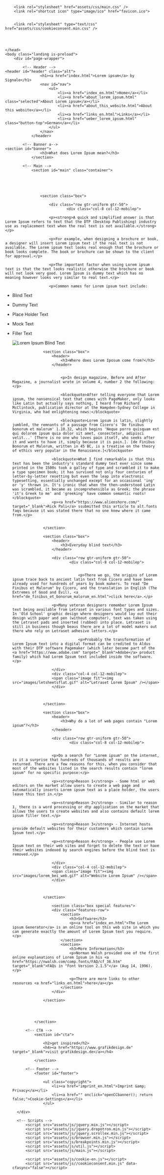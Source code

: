 
<!DOCTYPE HTML>
<!-- Signale.com -->
<html>
	<head>
		<title>History and purpose of Lorem ipsum text</title>
		<meta charset="utf-8" />
		<meta name="viewport" content="width=device-width, initial-scale=1, user-scalable=no" />
		<meta name="keywords" content="loremipsum.de, lorem ipsum, lorem ipsum history, cicero, latin, lorem translation">
<meta name="description" content="Learn about the history of Lorem ipsum and current modern day relevance of blind text">
		
		<link rel="stylesheet" href="assets/css/main.css" />
		<link rel="shortcut icon" type="image/ico" href="favicon.ico">
		
		
		<link rel="stylesheet" type="text/css" href="assets/css/cookieconsent.min.css" />



	
	</head>
	<body class="landing is-preload">
		<div id="page-wrapper">

			<!-- Header -->
	<header id="header" class="alt">
					<h1><a href="index.html">Lorem ipsum</a> by Signale</h1>
					<nav id="nav">
						<ul>
							<li><a href="index_en.html">Home</a></li>
							<li><a href="about_lorem_ipsum.html" class="selected">About Lorem ipsum</a></li>
							<li><a href="about_this_website.html">About this website</a></li>
							<li><a href="links_en.html">Links</a></li>
							<li><a href="ueber_lorem_ipsum.html" class="button-top">German</a></li>
						</ul>
					</nav>
				</header>

			<!-- Banner a-->
	<section id="banner">
					<h3>What does Lorem Ipsum mean?</h3>
				</section>

			<!-- Main -->
				<section id="main" class="container">

					
						
						
					
					<section class="box">	
						
						<div class="row gtr-uniform gtr-50">		
             					<div class="col-8 col-12-mobilep">

						<p><strong>A quick and simplified answer is that Lorem Ipsum refers to text that the DTP (Desktop Publishing) industry use as replacement text when the real text is not available.</strong></p>

						<p>For example, when designing a brochure or book, a designer will insert Lorem ipsum text if the real text is not available. The Lorem ipsum text looks real enough that the brochure or book looks complete. The book or brochure can be shown to the client for approval.</p>

						<p>The important factor when using Lorem ipsum text is that the text looks realistic otherwise the brochure or book will not look very good. Lorem Ipsum is dummy text which has no meaning however looks very similar to real text.</p>

						<p>Common names for Lorem ipsum text include:

- Blind Text
- Dummy Text
- Place Holder Text
- Mock Text
- Filler Text</p>
							</div>
						  <div class="col-4 col-12-mobilep">
								<span class="image fit"><img src="images/brochure_lorem.gif" alt="Lorem Ipsum Blind Text" /></span>
							</div>
                    </section>
						
					<section class="box">	
						<header>
							<h3>Where does Lorem Iposum come from?</h3>
						</header>
					  		
						
							<p>In design magazine, Before and After Magazine, a journalist wrote in volume 4, number 2 the following:</p>

							<blockquote>After telling everyone that Lorem ipsum, the nonsensical text that comes with PageMaker, only looks like Latin but actually says nothing, I heard from Richard McClintock, publication director at the Hampden-Sydney College in Virginia, who had enlightening news:</blockquote>

							<blockquote>Lorem ipsum is latin, slightly jumbled, the remnants of a passage from Cicero's 'De finibus bonorum et malorum' 1.10.32, which begins 'Neque porro quisquam est qui dolorem ipsum quia dolor sit amet, consectetur, adipisci velit...' [There is no one who loves pain itself, who seeks after it and wants to have it, simply because it is pain.]. [de Finibus Bonorum et Malorum, written in 45 BC, is a treatise on the theory of ethics very popular in the Renaisance.]</blockquote>

						<blockquote>What I find remarkable is that this text has been the industry's standard dummy text ever since some printed in the 1500s took a galley of type and scrambled it to make a type specimen book; it has survived not only four centuries of letter-by-letter resetting but even the leap into electronic typesetting, essentially unchanged except for an occasional 'ing' or 'y' thrown in. It's ironic that when the then-understood Latin was scrambled, it became as incomprehensible as Greek; the phrase 'it's Greek to me' and 'greeking' have common semantic roots!</blockquote>
						<p><a href="https://www.alienshore.com/" target="_blank">Rick Pali</a> ssubmitted this article to alt.fonts faqs because it was stated there that no one knew where it came from.</p>
						
						
                    </section>	

					<section class="box">	
						<header>
							<h3>Everyday blind text</h3>
	  					</header>
		
						<div class="row gtr-uniform gtr-50">		
             					<div class="col-8 col-12-mobilep">
							
							
									<p>There we go, the origins of Lorem ipsum trace back to ancient latin text from Cicero and have been already used for hundreds of years by book makers. To read "De Finibus et Malorum" by Cicero, and the translation in English (The Extremes of Good and Evil), <a href="de_finibus_et_bonorum_malorum_en.html">click here</a>.</p>

						<p>Many veteran designers remember Lorem Ipsum text being available from Letraset in various font types and sizes. In 'Old School' graphic design where designers would lay out their design with paper and pen (without computer), text was taken using the Letraset pads and inserted (rubbed) into place. Letraset is still in business though beaus there are a lot of model makers out there who rely on Letraset adhesive letters.</p>

									<p>Probably the transformation of Lorem Ipsum text into a digital format can be credited to Aldus with their DTP software Pagemaker (which later become part of the <a href="https://www.adobe.com" target="_blank">Adobe</a> product family) which had Lorem Ipsum text included inside the software.</p>
									
						</div>			
						<div class="col-4 col-12-mobilep">			
						<span class="image fit"><img src="images/letsheetsflat.gif" alt="Letraset Lorem Ipsum" /></span>
						</div>
		
		
							
                    </section>
						
					<section class="box">	
						<header>
							<h3>Why do a lot of web pages contain "Lorem ipsum"?</h3>
	  					</header>
		
						<div class="row gtr-uniform gtr-50">		
             					<div class="col-8 col-12-mobilep">
							
							
						<p>Do a search for "Lorem ipsum" on the internet, is it a surprise that hundreds of thousands of results are returned. There are a few reasons for this, when you consider that most of the websites listed in the search results contain "lorem ipsum" for no specific purpose:</p>

						<p><strong>Reason 1</strong> - Some html or web editors on the market allow users to create a web page and automatically inserts Lorem ipsum text as a place holder, the users leave this text in.</p>

						<p><strong>Reason 2</strong> - Similar to reason 1, there is a word processing or dtp application on the market that allows the users to create websites and also contains default lorem ipsum filler text.</p>

						<p><strong>Reason 3</strong> - Internet hosts provide default websites for their customers which contain Lorem Ipsum text.</p>

						<p><strong>Reason 4</strong> - People use Lorem Ipsum text on their web sites and forget to delete the text or have their websites indexed by search engines before the blind text is removed.</p>
									
						</div>			
						<div class="col-4 col-12-mobilep">			
						<span class="image fit"><img src="images/lorem_bei_web.gif" alt="Website Lorem Ipsum" /></span>
						</div>
		
		
							
                    </section>
						
						<section class="box special features">
						<div class="features-row">
							<section>
								<h3>Software</h3>
								<p><a href="index_en.html">The Lorem ipsum Generator</a> is an online tool on this web site in which you can generate exactly the amount of Lorem Ipsum text you require.</p>
							</section>
							<section>
								<h3>More Information</h3>
								<p>Norman Walsh provided one of the first online explanations of Lorem Ipsum in his <a href="https://nwalsh.com/comp.fonts/FAQ/cf_36.htm" target="_blank">FAQs in "Font Version 2.1.5"</a> (Aug 14, 1996).</p>

								<p>There are more links to other resources <a href="links_en.html">here</a></p>
							</section>
						</div>
						
					</section>
						
					
						

				</section>

			<!-- CTA -->
				<section id="cta">

					<h2>get inspired</h2>
					<h4><a href="https://www.grafikdesign.de" target="_blank">visit grafikdesign.de</a></h4>

				</section>

			<!-- Footer -->
				<footer id="footer">
					
					<ul class="copyright">
						<li><a href="imprint_en.html">Imprint &amp; Privacy</a></li>
						<li><a href="" onclick="openCCbanner(); return false;">Cookie-Settings</a></li>
					</ul>
	</footer>

		</div>

		<!-- Scripts -->
			<script src="assets/js/jquery.min.js"></script>
			<script src="assets/js/jquery.dropotron.min.js"></script>
			<script src="assets/js/jquery.scrollex.min.js"></script>
			<script src="assets/js/browser.min.js"></script>
			<script src="assets/js/breakpoints.min.js"></script>
			<script src="assets/js/util.js"></script>
			<script src="assets/js/main.js"></script>

			<script src="assets/js/cookie-en.js"></script>
			<script src="assets/js//cookieconsent.min.js" data-cfasync="false"></script>

</body>
</html>
